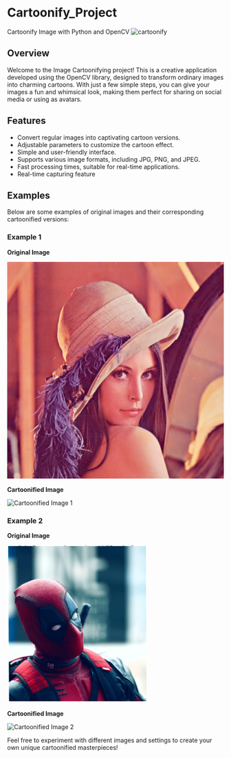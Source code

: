 # Cartoonify_Project
Cartoonify Image with Python and OpenCV
![cartoonify](https://github.com/M0stafa-Mazen/Cartoonify-Project/blob/main/icons/i4.png)

## Overview

Welcome to the Image Cartoonifying project! This is a creative application developed using the OpenCV library, designed to transform ordinary images into charming cartoons. With just a few simple steps, you can give your images a fun and whimsical look, making them perfect for sharing on social media or using as avatars.


## Features

- Convert regular images into captivating cartoon versions.
- Adjustable parameters to customize the cartoon effect.
- Simple and user-friendly interface.
- Supports various image formats, including JPG, PNG, and JPEG.
- Fast processing times, suitable for real-time applications.
- Real-time capturing feature


## Examples

Below are some examples of original images and their corresponding cartoonified versions:

### Example 1

**Original Image**

![Original Image 1](https://github.com/M0stafa-Mazen/Cartoonify-Project/blob/main/images/Lenna.png)

**Cartoonified Image**

![Cartoonified Image 1](https://github.com/M0stafa-Mazen/Cartoonify-Project/blob/main/images/Lenna(conv).jpg)

### Example 2

**Original Image**

![Original Image 2](https://github.com/M0stafa-Mazen/Cartoonify-Project/blob/main/images/deadpool.png)

**Cartoonified Image**

![Cartoonified Image 2](https://github.com/M0stafa-Mazen/Cartoonify-Project/blob/main/images/deadpool(conv).jpg)

Feel free to experiment with different images and settings to create your own unique cartoonified masterpieces!
